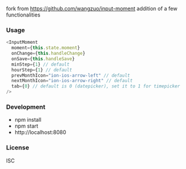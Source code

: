 fork from https://github.com/wangzuo/input-moment
addition of a few functionalities

### Usage
``` javascript
<InputMoment
  moment={this.state.moment}
  onChange={this.handleChange}
  onSave={this.handleSave}
  minStep={1} // default
  hourStep={1} // default
  prevMonthIcon="ion-ios-arrow-left" // default
  nextMonthIcon="ion-ios-arrow-right" // default
  tab={0} // default is 0 (datepicker), set it to 1 for timepicker
/>
```

### Development
- npm install
- npm start
- http://localhost:8080

### License
ISC
